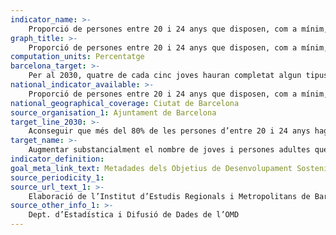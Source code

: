 ```yaml
---
indicator_name: >-
    Proporció de persones entre 20 i 24 anys que disposen, com a mínim, del títol de Batxillerat o de CFGM
graph_title: >-
    Proporció de persones entre 20 i 24 anys que disposen, com a mínim, del títol de Batxillerat o de CFGM
computation_units: Percentatge
barcelona_target: >-
    Per al 2030, quatre de cada cinc joves hauran completat algun tipus de formació postobligatòria
national_indicator_available: >-
    Proporció de persones entre 20 i 24 anys que disposen, com a mínim, del títol de Batxillerat o de CFGM
national_geographical_coverage: Ciutat de Barcelona
source_organisation_1: Ajuntament de Barcelona
target_line_2030: >-
    Aconseguir que més del 80% de les persones d’entre 20 i 24 anys hagin completat amb èxit, com a mínim, estudis de Batxillerat o de Cicle Formatiu de Grau Mig
target_name: >-
    Augmentar substancialment el nombre de joves i persones adultes que tenen les competències necessàries, en particular tècniques i professionals, per a accedir a l’ocupació, el treball digne i l’emprenedoria
indicator_definition:
goal_meta_link_text: Metadades dels Objetius de Desenvolupament Sostenible de les Nacions Unides (pdf 894kB)
source_periodicity_1: 
source_url_text_1: >-
    Elaboració de l’Institut d’Estudis Regionals i Metropolitans de Barcelona (IERMB) a partir del Dept. d’Estadística i Difusió de Dades de l’OMD
source_other_info_1: >-
    Dept. d’Estadística i Difusió de Dades de l’OMD
---
```

